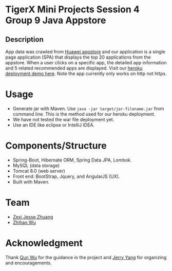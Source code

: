 # TigerX Mini Projects Session 4 Group 9 Java Appstore

## Description

App data was crawled from [Huawei appstore](http://appstore.huawei.com/soft/list) and our application is a single page application (SPA) that displays the top 20 applications from the appstore. When a user clicks on a specific app, the detailed app information and 5 related recommended apps are displayed. Visit our [heroku deployment demo here](http://bittigerx-java-appstore.herokuapp.com/). Note the app currently only works on http not https.

# Usage

- Generate jar with Maven. Use `java -jar target/jar-filename.jar` from command line. This is the method used for our heroku deployment.
- We have not tested the war file deployment yet.
- Use an IDE like eclipse or IntelliJ IDEA.

# Components/Structure

- Spring-Boot, Hibernate ORM, Spring Data JPA, Lombok.
- MySQL (data storage)
- Tomcat 8.0 (web server)
- Front end: BootStrap, Jquery, and AngularJS (UX).
- Built with Maven.

# Team

- [Zexi Jesse Zhuang](http://jessezhuang.github.io/)
- [Zhihao Wu](https://github.com/ttylcc)

# Acknowledgment

Thank [Qun Wu](https://github.com/QunWu) for the guidance in the project and [Jerry Yang](https://github.com/imjerryyang) for organizing and encouragements.
